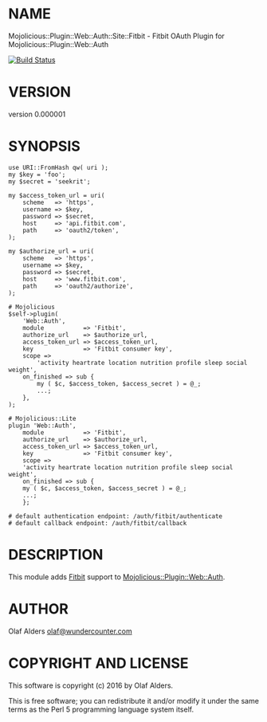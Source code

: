# NAME

Mojolicious::Plugin::Web::Auth::Site::Fitbit - Fitbit OAuth Plugin for Mojolicious::Plugin::Web::Auth

[![Build Status](https://travis-ci.org/oalders/mojolicious-plugin-web-auth-site-fitbit.png?branch=master)](https://travis-ci.org/oalders/mojolicious-plugin-web-auth-site-fitbit)

# VERSION

version 0.000001

# SYNOPSIS

    use URI::FromHash qw( uri );
    my $key = 'foo';
    my $secret = 'seekrit';

    my $access_token_url = uri(
        scheme   => 'https',
        username => $key,
        password => $secret,
        host     => 'api.fitbit.com',
        path     => 'oauth2/token',
    );

    my $authorize_url = uri(
        scheme   => 'https',
        username => $key,
        password => $secret,
        host     => 'www.fitbit.com',
        path     => 'oauth2/authorize',
    );

    # Mojolicious
    $self->plugin(
        'Web::Auth',
        module           => 'Fitbit',
        authorize_url    => $authorize_url,
        access_token_url => $access_token_url,
        key              => 'Fitbit consumer key',
        scope =>
            'activity heartrate location nutrition profile sleep social weight',
        on_finished => sub {
            my ( $c, $access_token, $access_secret ) = @_;
            ...;
        },
    );

    # Mojolicious::Lite
    plugin 'Web::Auth',
        module           => 'Fitbit',
        authorize_url    => $authorize_url,
        access_token_url => $access_token_url,
        key              => 'Fitbit consumer key',
        scope =>
        'activity heartrate location nutrition profile sleep social weight',
        on_finished => sub {
        my ( $c, $access_token, $access_secret ) = @_;
        ...;
        };

    # default authentication endpoint: /auth/fitbit/authenticate
    # default callback endpoint: /auth/fitbit/callback

# DESCRIPTION

This module adds [Fitbit](https://dev.fitbit.com/docs/) support to
[Mojolicious::Plugin::Web::Auth](https://metacpan.org/pod/Mojolicious::Plugin::Web::Auth).

# AUTHOR

Olaf Alders <olaf@wundercounter.com>

# COPYRIGHT AND LICENSE

This software is copyright (c) 2016 by Olaf Alders.

This is free software; you can redistribute it and/or modify it under
the same terms as the Perl 5 programming language system itself.
